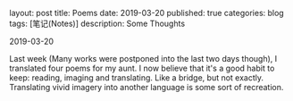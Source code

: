 layout: post
title: Poems
date: 2019-03-20
published: true
categories: blog
tags: [笔记(Notes)]
description: Some Thoughts

2019-03-20

Last week (Many works were postponed into the last two days though), I translated four poems for my aunt. 
I now believe that it's a good habit to keep: reading, imaging and translating.
Like a bridge, but not exactly. Translating vivid imagery into another language is some sort of recreation.
